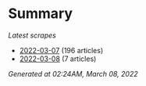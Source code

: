 # Summary
*Latest scrapes*
* [2022-03-07](https://github.com/nuuuwan/news_lk/blob/data/news_lk.2022-03-07.json) (196 articles)
* [2022-03-08](https://github.com/nuuuwan/news_lk/blob/data/news_lk.2022-03-08.json) (7 articles)

*Generated at 02:24AM, March 08, 2022*